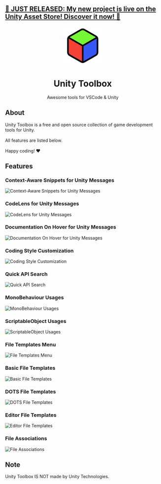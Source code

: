 <h2><b><a href='https://assetstore.unity.com/packages/slug/282103'>📢 JUST RELEASED: My new project is live on the Unity Asset Store! Discover it now! 📢</a></b></h2>
<div align="center">
<img src="assets/unity-toolbox.png" width="128px" height="128px">
<h1>Unity Toolbox</h1>
<p>Awesome tools for VSCode & Unity</p>
</div>
<h2>About</h2>
Unity Toolbox is a free and open source collection of game development tools for Unity.
<br/><br/>
All features are listed below.
<br/><br/> 
Happy coding! ❤️
<h2>Features</h2>
<h3>Context-Aware Snippets for Unity Messages</h3>
<img src="https://github.com/maxsroka/unity-toolbox/assets/36799862/b85ff6f4-c28a-4d8f-b26f-58dc94aa96b7" alt="Context-Aware Snippets for Unity Messages"/>
<h3>CodeLens for Unity Messages</h3>
<img src="https://github.com/maxsroka/unity-toolbox/assets/36799862/488493ae-a05f-48b0-9460-503395d217f1" alt="CodeLens for Unity Messages"/>
<h3>Documentation On Hover for Unity Messages</h3>
<img src="https://github.com/maxsroka/unity-toolbox/assets/36799862/49229dbb-e5e1-48e9-b159-1dc42b09478c" alt="Documentation On Hover for Unity Messages"/>
<h3>Coding Style Customization</h3>
<img src="https://github.com/maxsroka/unity-toolbox/assets/36799862/c9f34d79-3105-4dc8-864e-ea49d7e28db9" alt="Coding Style Customization"/>
<h3>Quick API Search</h3>
<img src="https://github.com/maxsroka/unity-toolbox/assets/36799862/beb05cd5-852a-4021-9203-5a29c8aa9735" alt="Quick API Search"/>
<h3>MonoBehaviour Usages</h3>
<img src="https://github.com/maxsroka/unity-toolbox/assets/36799862/a0312379-efa4-4487-89c3-deedb4176e5f" alt="MonoBehaviour Usages"/>
<h3>ScriptableObject Usages</h3>
<img src="https://github.com/maxsroka/unity-toolbox/assets/36799862/000b4d0a-6744-4b84-a0dc-53cfbc136f6c" alt="ScriptableObject Usages"/>
<h3>File Templates Menu</h3>
<img src="https://github.com/maxsroka/unity-toolbox/assets/36799862/2c325e6d-198c-4f1f-92b0-19e69c06a9db" alt="File Templates Menu"/>
<h3>Basic File Templates</h3>
<img src="https://github.com/maxsroka/unity-toolbox/assets/36799862/b5277425-72d2-4b25-aba5-b523b87d4e11" alt="Basic File Templates"/>
<h3>DOTS File Templates</h3>
<img src="https://github.com/maxsroka/unity-toolbox/assets/36799862/4a615ac4-4656-4e70-8d95-4f132ea3f04b" alt="DOTS File Templates"/>
<h3>Editor File Templates</h3>
<img src="https://github.com/maxsroka/unity-toolbox/assets/36799862/a9a5629d-b2b9-43f2-adbd-5448fbf55572" alt="Editor File Templates"/>
<h3>File Associations</h3>
<img src="https://github.com/maxsroka/unity-toolbox/assets/36799862/42bc869d-b64b-435d-bf4b-15188fad103a" alt="File Associations"/>
<h2>Note</h2>
Unity Toolbox IS NOT made by Unity Technologies.<br/>